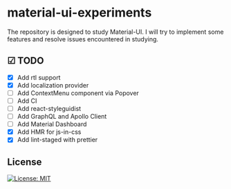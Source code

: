 # material-ui-experiments
The repository is designed to study Material-UI. I will try to implement some features and resolve issues encountered in studying.

## ☑ TODO

- [X] Add rtl support
- [x] Add localization provider
- [ ] Add ContextMenu component via Popover
- [ ] Add CI
- [ ] Add react-styleguidist
- [ ] Add GraphQL and Apollo Client
- [ ] Add Material Dashboard
- [x] Add HMR for js-in-css
- [x] Add lint-staged with prettier

## License

[![License: MIT](https://img.shields.io/badge/License-MIT-lightgrey.svg)](https://github.com/alex1kirch/material-ui-experiments/blob/master/LICENSE)